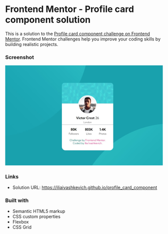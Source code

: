 # Frontend Mentor - Profile card component solution

This is a solution to the [Profile card component challenge on Frontend Mentor](https://www.frontendmentor.io/challenges/profile-card-component-cfArpWshJ). Frontend Mentor challenges help you improve your coding skills by building realistic projects. 



### Screenshot

![](./screenshot.jpg)

### Links

- Solution URL: https://iliaivashkevich.github.io/profile_card_component

### Built with

- Semantic HTML5 markup
- CSS custom properties
- Flexbox
- CSS Grid
